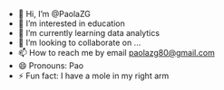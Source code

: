 - 👋 Hi, I’m @PaolaZG
- 👀 I’m interested in education
- 🌱 I’m currently learning data analytics
- 💞️ I’m looking to collaborate on ...
- 📫 How to reach me by email paolazg80@gmail.com
- 😄 Pronouns: Pao
- ⚡ Fun fact: I have a mole in my right arm

<!---
PaolaZG/PaolaZG is a ✨ special ✨ repository because its `README.md` (this file) appears on your GitHub profile.
You can click the Preview link to take a look at your changes.
--->
